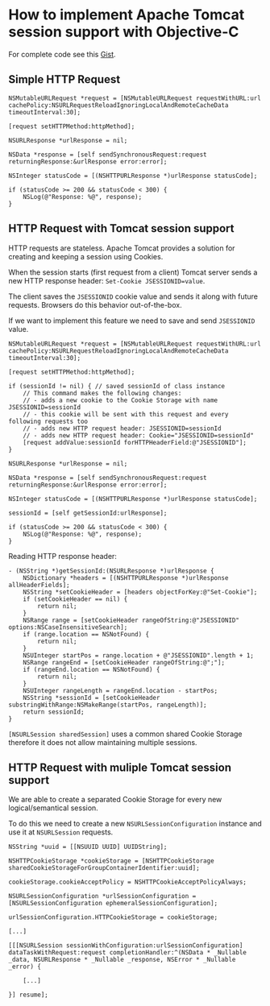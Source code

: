 # How to implement Apache Tomcat session support with Objective-C

For complete code see this [Gist](https://gist.github.com/pbakondy/f89f44913ff57d36d8d72f455da40e40).

## Simple HTTP Request

```objc
NSMutableURLRequest *request = [NSMutableURLRequest requestWithURL:url cachePolicy:NSURLRequestReloadIgnoringLocalAndRemoteCacheData timeoutInterval:30];

[request setHTTPMethod:httpMethod];

NSURLResponse *urlResponse = nil;

NSData *response = [self sendSynchronousRequest:request returningResponse:&urlResponse error:error];

NSInteger statusCode = [(NSHTTPURLResponse *)urlResponse statusCode];

if (statusCode >= 200 && statusCode < 300) {
    NSLog(@"Response: %@", response);
}
```

## HTTP Request with Tomcat session support

HTTP requests are stateless. Apache Tomcat provides a solution for creating and keeping a session using Cookies.

When the session starts (first request from a client) Tomcat server sends a new HTTP response header: `Set-Cookie JSESSIONID=value`.

The client saves the `JSESSIONID` cookie value and sends it along with future requests. Browsers do this behavior out-of-the-box. 

If we want to implement this feature we need to save and send `JSESSIONID` value.

```objc
NSMutableURLRequest *request = [NSMutableURLRequest requestWithURL:url cachePolicy:NSURLRequestReloadIgnoringLocalAndRemoteCacheData timeoutInterval:30];

[request setHTTPMethod:httpMethod];

if (sessionId != nil) { // saved sessionId of class instance
    // This command makes the following changes:
    // - adds a new cookie to the Cookie Storage with name JSESSIONID=sessionId
    // - this cookie will be sent with this request and every following requests too
    // - adds new HTTP request header: JSESSIONID=sessionId
    // - adds new HTTP request header: Cookie="JSESSIONID=sessionId"
    [request addValue:sessionId forHTTPHeaderField:@"JSESSIONID"];
}

NSURLResponse *urlResponse = nil;

NSData *response = [self sendSynchronousRequest:request returningResponse:&urlResponse error:error];

NSInteger statusCode = [(NSHTTPURLResponse *)urlResponse statusCode];

sessionId = [self getSessionId:urlResponse];

if (statusCode >= 200 && statusCode < 300) {
    NSLog(@"Response: %@", response);
}
```

Reading HTTP response header:

```objc
- (NSString *)getSessionId:(NSURLResponse *)urlResponse {
    NSDictionary *headers = [(NSHTTPURLResponse *)urlResponse allHeaderFields];
    NSString *setCookieHeader = [headers objectForKey:@"Set-Cookie"];
    if (setCookieHeader == nil) {
        return nil;
    }
    NSRange range = [setCookieHeader rangeOfString:@"JSESSIONID" options:NSCaseInsensitiveSearch];
    if (range.location == NSNotFound) {
        return nil;
    }
    NSUInteger startPos = range.location + @"JSESSIONID".length + 1;
    NSRange rangeEnd = [setCookieHeader rangeOfString:@";"];
    if (rangeEnd.location == NSNotFound) {
        return nil;
    }
    NSUInteger rangeLength = rangeEnd.location - startPos;
    NSString *sessionId = [setCookieHeader substringWithRange:NSMakeRange(startPos, rangeLength)];
    return sessionId;
}
```

`[NSURLSession sharedSession]` uses a common shared Cookie Storage therefore it does not allow maintaining multiple sessions.

## HTTP Request with muliple Tomcat session support

We are able to create a separated Cookie Storage for every new logical/semantical session.

To do this we need to create a new `NSURLSessionConfiguration` instance and use it at `NSURLSession` requests. 

```objc
NSString *uuid = [[NSUUID UUID] UUIDString];

NSHTTPCookieStorage *cookieStorage = [NSHTTPCookieStorage sharedCookieStorageForGroupContainerIdentifier:uuid];

cookieStorage.cookieAcceptPolicy = NSHTTPCookieAcceptPolicyAlways;

NSURLSessionConfiguration *urlSessionConfiguration = [NSURLSessionConfiguration ephemeralSessionConfiguration];

urlSessionConfiguration.HTTPCookieStorage = cookieStorage;

[...]

[[[NSURLSession sessionWithConfiguration:urlSessionConfiguration] dataTaskWithRequest:request completionHandler:^(NSData * _Nullable _data, NSURLResponse * _Nullable _response, NSError * _Nullable _error) {

    [...]

}] resume];

```